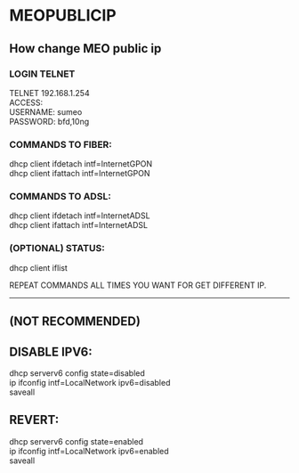 # MEOPUBLICIP
## How change MEO public ip

### LOGIN TELNET 
TELNET 192.168.1.254<br/> 
ACCESS:<br/>
USERNAME: sumeo<br/>
PASSWORD: bfd,10ng<br/>

### COMMANDS TO FIBER:
dhcp client ifdetach intf=InternetGPON<br/> 
dhcp client ifattach intf=InternetGPON<br/>


### COMMANDS TO ADSL: 
dhcp client ifdetach intf=InternetADSL<br/>
dhcp client ifattach intf=InternetADSL<br/>

### (OPTIONAL) STATUS:
dhcp client iflist


REPEAT COMMANDS ALL TIMES YOU WANT FOR GET DIFFERENT IP.

---

## (NOT RECOMMENDED)
## DISABLE IPV6:
dhcp serverv6 config state=disabled<br/>
ip ifconfig intf=LocalNetwork ipv6=disabled<br/>
saveall

## REVERT:
dhcp serverv6 config state=enabled<br/>
ip ifconfig intf=LocalNetwork ipv6=enabled<br/>
saveall<br/>
